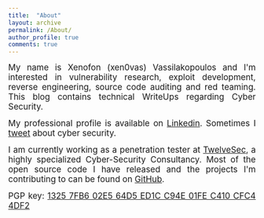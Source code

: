 ```yaml
---
title:  "About"
layout: archive
permalink: /About/
author_profile: true
comments: true
---
```


<p style="text-align:justify;">
<span style="font-family: Calibri (Body);font-size: 17px">
My name is Xenofon (xen0vas) Vassilakopoulos and I'm interested in vulnerability research, exploit development, reverse engineering, source code auditing and red teaming. This blog contains technical WriteUps regarding Cyber Security. 
</span>
</p>

<p style="text-align:justify;">
<span style="font-family: Calibri (Body);font-size: 17px">
My professional profile is available on
<a href="https://www.linkedin.com/in/xvass/">Linkedin</a>. Sometimes I 
<a href="https://twitter.com/xen0vas">tweet</a> about cyber security.
</span>
</p>

<p style="text-align:justify;">
<span style="font-family: Calibri (Body);font-size: 17px">
I am currently working as a penetration tester at <a href="https://twelvesec.com/">TwelveSec</a>, a highly specialized Cyber-Security Consultancy. Most of the open source code I have released and the projects I'm contributing to can be found on <a href="https://github.com/xen0vas">GitHub</a>.
</span>
</p>

<p style="text-align:justify;">
<span style="font-family: Calibri (Body);font-size: 17px">
PGP key: <a href="https://xen0vas.github.io/xen0vas_pgp.asc">1325 7FB6 02E5 64D5 ED1C C94E 01FE C410 CFC4 4DF2</a>
</span>
</p>